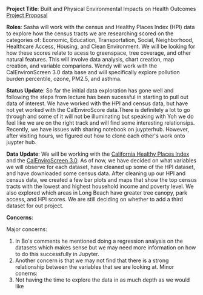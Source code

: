 **Project Title**: Built and Physical Environmental Impacts on Health Outcomes
[Project Proposal](https://github.com/wendymiranda/GroupAssignments/blob/main/GroupAssignment1.md)

**Roles**:
Sasha will work with the census and Healthy Places Index (HPI) data to explore how the census tracts we are researching scored on the categories of: 
Economic,
Education,
Transportation,
Social,
Neighborhood, 
Healthcare Access,
Housing, and
Clean Environment.
We will be looking for how these scores relate to acess to greenspace, tree coverage, and other natural features. This will involve data analysis, chart creation, map creation, and variable comparions. 
Wendy will work with the CalEnvironScreen 3.0 data base and will specifically explore pollution burden percentile, ozone, PM2.5, and asthma. 

**Status Update**: So far the initial data exploration has gone well and following the steps from lecture has been sucessful in starting to pull out data of interest. We have worked with the HPI and census data, but have not yet worked with the CalEnviroScore data.There is definitely a lot to go through and some of it will not be illuminating but speaking with Yoh we do feel like we are on the right track and will find some interesting relationsips. Recently, we have issues with sharing notebook on juypterhub. However, after visiting hours, we figured out how to clone each other's work onto juypter hub. 

**Data Update**: We will be working with the [California Healthy Places Index](https://healthyplacesindex.org/) and the [CalEnviroScreen 3.0](https://oehha.ca.gov/calenviroscreen/report/calenviroscreen-30). As of now, we have decided on what variables we will observe for each dataset, have cleaned up some of the HPI dataset, and have downloaded some census data. After cleaning up our HPI and census data, we created a few bar plots and maps that show the top census tracts with the lowest and highest household income and poverty level. We also explored which areas in Long Beach have greater tree canopy, park access, and HPI scores. We are still deciding on whether to add a third dataset for out project.

**Concerns**: 

Major concerns: 
1. In Bo's comments he mentioned doing a regression analysis on the datasets which makes sense but we may need more information on how to do this successfully in Jupyter. 
2. Another concern is that we may not find that there is a strong relationship between the variables that we are looking at. 
Minor conerns: 
1. Not having the time to explore the data in as much depth as we would like 

